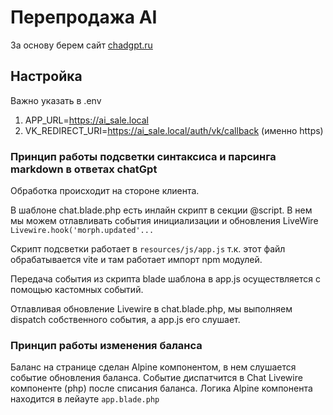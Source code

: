 # Перепродажа AI

За основу берем сайт [chadgpt.ru](https://chadgpt.ru/)

## Настройка

Важно указать в .env
1. APP_URL=https://ai_sale.local
1. VK_REDIRECT_URI=https://ai_sale.local/auth/vk/callback (именно https)

### Принцип работы подсветки синтаксиса и парсинга markdown в ответах chatGpt

Обработка происходит на стороне клиента.

В шаблоне chat.blade.php есть инлайн скрипт в секции @script.
В нем мы можем отлавливать события инициализации и обновления LiveWire
```Livewire.hook('morph.updated'...```

Скрипт подсветки работает в `resources/js/app.js`
т.к. этот файл обрабатывается vite и там работает импорт npm модулей.

Передача события из скрипта blade шаблона в app.js осуществляется с помощью кастомных событий.

Отлавливая обновление Livewire в chat.blade.php, мы выполняем dispatch собственного события, а app.js его слушает.

### Принцип работы изменения баланса

Баланс на странице сделан Alpine компонентом, в нем слушается событие обновления баланса.
Событие диспатчится в Chat Livewire компоненте (php) после списания баланса.
Логика Alpine компонента находится в лейауте `app.blade.php`

